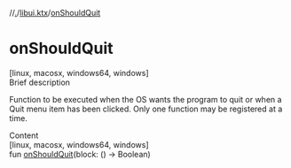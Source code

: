 //[.](../index.md)/[libui.ktx](index.md)/[onShouldQuit](on-should-quit.md)



# onShouldQuit  
[linux, macosx, windows64, windows]  
Brief description  


Function to be executed when the OS wants the program to quit or when a Quit menu item has been clicked. Only one function may be registered at a time.

  
  
  
Content  
[linux, macosx, windows64, windows]  
fun [onShouldQuit](on-should-quit.md)(block: () -> Boolean)  




